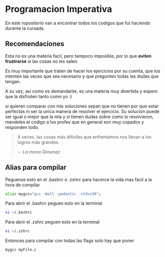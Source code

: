 # Programacion Imperativa

En este ropositorio van a encontrar todos los codigos que fui haciendo durante la cursada.

## Recomendaciones

Esta no es una materia facil, pero tampoco imposible, por lo que **eviten frustrarse** si las cosas no les salen.

Es muy importante que traten de hacer los ejercicios por su cuenta, que los intenten las veces que sea necesario y que pregunten todas las dudas que tengan. 

A su vez, asi como es demandante, es una materia muy divertida y espero que la disfruten tanto como yo :)

si quieren comparar con mis soluciones sepan que no tienen por que estar perfectas ni ser la unica manera de resolver el ejercicio. Su solucion puede ser igual o mejor que la mia y si tienen dudas sobre como lo resolvieron, mandeles el codigo a los profes que en general son muy copados y responden todo.

> A veces, las cosas más difíciles que enfrentamos nos llevan a los logros más grandes.
>
>-- *La mona Gimenez*

## Alias para compilar

Peguense esto en el .bashrc o .zshrc para hacerce la vida mas facil a la hora de compilar

``` bash
alias mygcc="gcc -Wall -pedantic -std=c99";
```

Para abrir el .bashrc peguen esto en la terminal
``` bash
vi ~/.bashrc 
```

Para abrir el .zshrc peguen esto en la terminal
``` zsh
vi ~/.zshrc 
```

Entonces para compilar con todas las flags solo hay que poner

```bash
mygcc myFile.c
```

